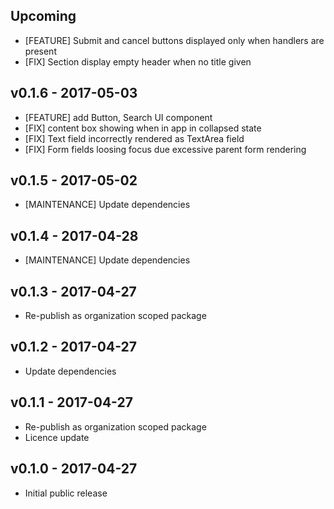 ## Upcoming

* [FEATURE] Submit and cancel buttons displayed only when handlers are present
* [FIX] Section display empty header when no title given 

## v0.1.6 - 2017-05-03

* [FEATURE] add Button, Search UI component
* [FIX] content box showing when in app in collapsed state
* [FIX] Text field incorrectly rendered as TextArea field
* [FIX] Form fields loosing focus due excessive parent form rendering

## v0.1.5 - 2017-05-02

* [MAINTENANCE] Update dependencies

## v0.1.4 - 2017-04-28

* [MAINTENANCE] Update dependencies

## v0.1.3 - 2017-04-27

* Re-publish as organization scoped package

## v0.1.2 - 2017-04-27

* Update dependencies

## v0.1.1 - 2017-04-27

* Re-publish as organization scoped package
* Licence update

## v0.1.0 - 2017-04-27

* Initial public release
